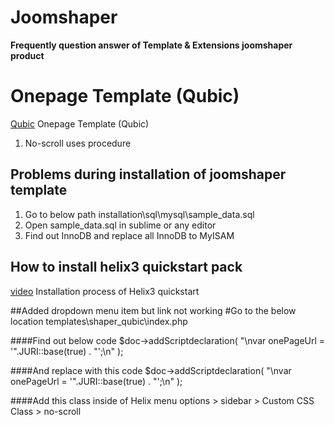 # Joomshaper
**Frequently question answer of Template &amp; Extensions joomshaper product**

# Onepage Template (Qubic)
[Qubic](https://www.joomshaper.com/joomla-templates/qubic) Onepage Template (Qubic)

1. No-scroll uses procedure 


## Problems during installation of joomshaper template
1. Go to below path
installation\sql\mysql\sample_data.sql
2. Open sample_data.sql in sublime or any editor
3. Find out InnoDB and replace all InnoDB to MyISAM

## How to install helix3 quickstart pack
[video](https://www.youtube.com/embed/n11cN3NcbDs) Installation process of Helix3 quickstart

##Added dropdown menu item but link not working
#Go to the below location
templates\shaper_qubic\index.php

####Find out below code
$doc->addScriptdeclaration( "\nvar onePageUrl = '".JURI::base(true) . "';\n" );

####And replace with this code 
$doc->addScriptdeclaration( "\nvar onePageUrl = '".JURI::base(true) . "';\n" );

####Add this class inside of Helix menu options > sidebar > Custom CSS Class > no-scroll